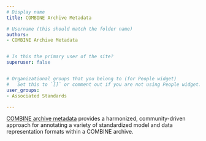 ```yaml
---
# Display name
title: COMBINE Archive Metadata

# Username (this should match the folder name)
authors:
- COMBINE Archive Metadata


# Is this the primary user of the site?
superuser: false


# Organizational groups that you belong to (for People widget)
#   Set this to `[]` or comment out if you are not using People widget.
user_groups:
- Associated Standards

---
```


<a rel="nofollow" class="external text" href="http://co.mbine.org/standards/omex-metadata">COMBINE archive metadata</a> provides a harmonized, community-driven approach for annotating a variety of standardized model and data representation formats within a COMBINE archive.